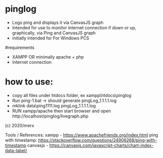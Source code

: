# pinglog
- Logs ping and displays it via CanvasJS graph 
- Intended for use to monitor internet connection if down or up, graphically, via Ping and CanvasJS graph
- initially intended for For Windows PCS

#requirements
- XAMPP OR minimally apache + php 
- Internet connection

# how to use:
- copy all files under htdocs folder, ex xampp\htdocs\pinglog
- Run ping-1.bat -> should generate pingLog_1.1.1.1.log
- mklink data\ping1111.log pingLog_1.1.1.1.log
- RUN xampp/apache then start browser and open http://localhost/pinglog/livegraph.php

(c) 2020/merx

Tools / References:
xampp - https://www.apachefriends.org/index.html
ping with timestamp: https://stackoverflow.com/questions/24906268/ping-with-timestamp
canvasjs - https://canvasjs.com/javascript-charts/chart-index-data-label/
